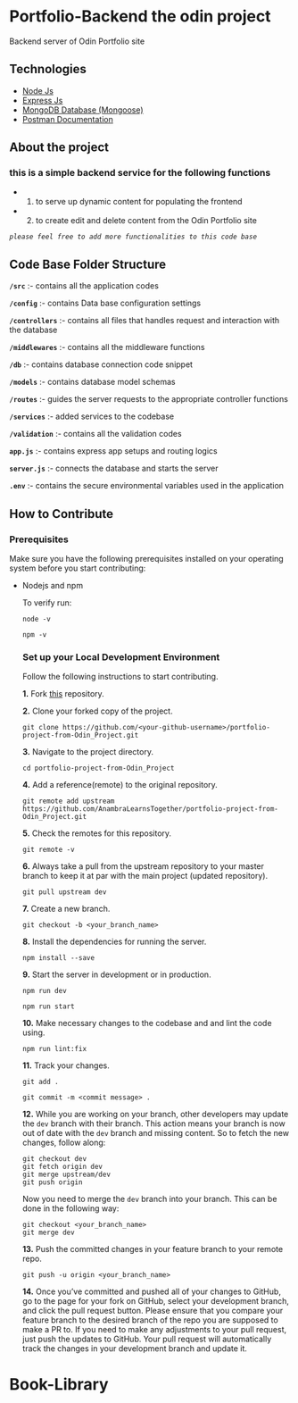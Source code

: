 # Portfolio-Backend the odin project

Backend server of Odin Portfolio site
## Technologies  
* [Node Js](https://nodejs.org/en/)
* [Express Js](https://expressjs.com/)
* [MongoDB Database (Mongoose)](https://www.mongodb.com/)  
* [Postman Documentation](https://documenter.getpostman.com/view/19482223/VUjLK72f/)
## About the project
### this is a simple backend service for the following functions
  
* 1. to serve up dynamic content for populating the frontend

* 2. to create edit and delete content from the Odin Portfolio site

*`please feel free to add more functionalities to this code base`*

## Code Base Folder Structure  

**``/src``** :- contains all the application codes

**``/config``** :- contains Data base configuration settings

**``/controllers``** :- contains all files that handles request and interaction with the database

**``/middlewares``** :- contains all the middleware functions

**``/db``** :- contains database connection code snippet

**``/models``** :- contains database model schemas

**``/routes``** :- guides the server requests to the appropriate controller functions

**``/services``** :- added services to the codebase

**``/validation``** :- contains all the validation codes

**``app.js``** :- contains express app setups and routing logics

**``server.js``** :- connects the database and starts the server

**``.env``** :- contains the secure environmental variables used in the application

## How to Contribute  
### Prerequisites  
Make sure you have the following prerequisites installed on your operating system before you start contributing:  
* Nodejs and npm

  To verify run:

  ```
  node -v
  ```

  ```
  npm -v
  ```  
  
  ### Set up your Local Development Environment  
  Follow the following instructions to start contributing.

  **1.** Fork [this](https://github.com/AnambraLearnsTogether/portfolio-project-from-Odin_Project.git/) repository.

  **2.** Clone your forked copy of the project.

  ```
  git clone https://github.com/<your-github-username>/portfolio-project-from-Odin_Project.git
  ```

  **3.** Navigate to the project directory.

  ```
  cd portfolio-project-from-Odin_Project
  ```

  **4.** Add a reference(remote) to the original repository.
  
  ```
  git remote add upstream https://github.com/AnambraLearnsTogether/portfolio-project-from-Odin_Project.git
  ```

  **5.** Check the remotes for this repository.

  ```
  git remote -v
  ```

  **6.** Always take a pull from the upstream repository to your master branch to keep it at par with the main project (updated repository).

  ```
  git pull upstream dev
  ```

  **7.** Create a new branch.

  ```
  git checkout -b <your_branch_name>
  ```

  **8.** Install the dependencies for running the server.

  ```
  npm install --save
  ```

  **9.** Start the server in development or in production.  
  
   ```
  npm run dev
  ```
  ```
  npm run start
  ```

  **10.** Make necessary changes to the codebase and and lint the code using.
  
  ```
  npm run lint:fix
  ```

  **11.** Track your changes.

  ```
  git add .
  ```
  
  ```
  git commit -m <commit message> .
  ```


  **12.** While you are working on your branch, other developers may update the `dev` branch with their branch. This action means your branch is now out of date with the `dev` branch and missing content. So to fetch the new changes, follow along:

  ```
  git checkout dev
  git fetch origin dev
  git merge upstream/dev
  git push origin
  ```

  Now you need to merge the `dev` branch into your branch. This can be done in the following way:

  ```
  git checkout <your_branch_name>
  git merge dev
  ```

  **13.** Push the committed changes in your feature branch to your remote repo.

  ```
  git push -u origin <your_branch_name>
  ```

  **14.** Once you’ve committed and pushed all of your changes to GitHub, go to the page for your fork on GitHub, select your development branch, and click the pull request button. Please ensure that you compare your feature branch to the desired branch of the repo you are supposed to make a PR to. If you need to make any adjustments to your pull request, just push the updates to GitHub. Your pull request will automatically track the changes in your development branch and update it.
# Book-Library
